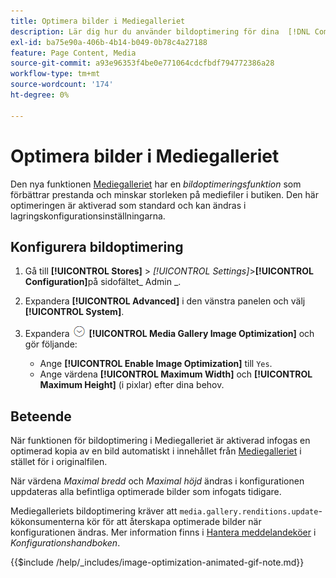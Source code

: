 ```yaml
---
title: Optimera bilder i Mediegalleriet
description: Lär dig hur du använder bildoptimering för dina  [!DNL Commerce] medieresurser.
exl-id: ba75e90a-406b-4b14-b049-0b78c4a27188
feature: Page Content, Media
source-git-commit: a93e96353f4be0e771064cdcfbdf794772386a28
workflow-type: tm+mt
source-wordcount: '174'
ht-degree: 0%

---
```


# Optimera bilder i Mediegalleriet

Den nya funktionen [Mediegalleriet](media-gallery.md) har en _bildoptimeringsfunktion_ som förbättrar prestanda och minskar storleken på mediefiler i butiken. Den här optimeringen är aktiverad som standard och kan ändras i lagringskonfigurationsinställningarna.

## Konfigurera bildoptimering

1. Gå till **[!UICONTROL Stores]** > _[!UICONTROL Settings]_>**[!UICONTROL Configuration]**&#x200B;på sidofältet_ Admin _.

1. Expandera **[!UICONTROL Advanced]** i den vänstra panelen och välj **[!UICONTROL System]**.

1. Expandera ![Expansionsväljaren](../assets/icon-display-expand.png) **[!UICONTROL Media Gallery Image Optimization]** och gör följande:

   - Ange **[!UICONTROL Enable Image Optimization]** till `Yes`.
   - Ange värdena **[!UICONTROL Maximum Width]** och **[!UICONTROL Maximum Height]** (i pixlar) efter dina behov.

## Beteende

När funktionen för bildoptimering i Mediegalleriet är aktiverad infogas en optimerad kopia av en bild automatiskt i innehållet från [Mediegalleriet](media-gallery.md) i stället för i originalfilen.

När värdena _Maximal bredd_ och _Maximal höjd_ ändras i konfigurationen uppdateras alla befintliga optimerade bilder som infogats tidigare.

Mediegalleriets bildoptimering kräver att `media.gallery.renditions.update`-kökonsumenterna kör för att återskapa optimerade bilder när konfigurationen ändras. Mer information finns i [Hantera meddelandeköer](https://experienceleague.adobe.com/docs/commerce-operations/configuration-guide/message-queues/manage-message-queues.html?lang=sv-SE) i _Konfigurationshandboken_.

{{$include /help/_includes/image-optimization-animated-gif-note.md}}
